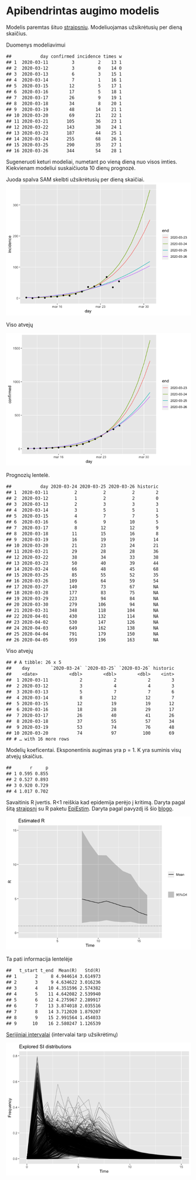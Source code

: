 Apibendrintas augimo modelis
================

Modelis paremtas šituo
[straipsniu](https://www.sciencedirect.com/science/article/pii/S1755436516000037).
Modeliuojamas užsikrėtusių per dieną skaičius.

Duomenys modeliavimui

    ##           day confirmed incidence times w
    ## 1  2020-03-11         3         2    13 1
    ## 2  2020-03-12         3         0    14 0
    ## 3  2020-03-13         6         3    15 1
    ## 4  2020-03-14         7         1    16 1
    ## 5  2020-03-15        12         5    17 1
    ## 6  2020-03-16        17         5    18 1
    ## 7  2020-03-17        26         9    19 1
    ## 8  2020-03-18        34         8    20 1
    ## 9  2020-03-19        48        14    21 1
    ## 10 2020-03-20        69        21    22 1
    ## 11 2020-03-21       105        36    23 1
    ## 12 2020-03-22       143        38    24 1
    ## 13 2020-03-23       187        44    25 1
    ## 14 2020-03-24       255        68    26 1
    ## 15 2020-03-25       290        35    27 1
    ## 16 2020-03-26       344        54    28 1

Sugeneruoti keturi modeliai, numetant po vieną dieną nuo visos imties.
Kiekvienam modeliui suskaičiuota 10 dienų prognozė.

Juoda spalva SAM skelbti užsikrėtusių per dieną skaičiai.
![](ggm_files/figure-gfm/unnamed-chunk-5-1.png)<!-- -->

Viso atvejų

![](ggm_files/figure-gfm/unnamed-chunk-6-1.png)<!-- -->

Prognozių lentelė.

    ##           day 2020-03-24 2020-03-25 2020-03-26 historic
    ## 1  2020-03-11          2          2          2        2
    ## 2  2020-03-12          1          2          2        0
    ## 3  2020-03-13          2          3          3        3
    ## 4  2020-03-14          3          5          5        1
    ## 5  2020-03-15          4          7          7        5
    ## 6  2020-03-16          6          9         10        5
    ## 7  2020-03-17          8         12         12        9
    ## 8  2020-03-18         11         15         16        8
    ## 9  2020-03-19         16         19         19       14
    ## 10 2020-03-20         21         23         24       21
    ## 11 2020-03-21         29         28         28       36
    ## 12 2020-03-22         38         34         33       38
    ## 13 2020-03-23         50         40         39       44
    ## 14 2020-03-24         66         48         45       68
    ## 15 2020-03-25         85         55         52       35
    ## 16 2020-03-26        109         64         59       54
    ## 17 2020-03-27        140         73         67       NA
    ## 18 2020-03-28        177         83         75       NA
    ## 19 2020-03-29        223         94         84       NA
    ## 20 2020-03-30        279        106         94       NA
    ## 21 2020-03-31        348        118        104       NA
    ## 22 2020-04-01        430        132        114       NA
    ## 23 2020-04-02        530        147        126       NA
    ## 24 2020-04-03        649        162        138       NA
    ## 25 2020-04-04        791        179        150       NA
    ## 26 2020-04-05        959        196        163       NA

Viso atvejų

    ## # A tibble: 26 x 5
    ##    day        `2020-03-24` `2020-03-25` `2020-03-26` historic
    ##    <date>            <dbl>        <dbl>        <dbl>    <int>
    ##  1 2020-03-11            2            2            2        3
    ##  2 2020-03-12            3            4            4        3
    ##  3 2020-03-13            5            7            7        6
    ##  4 2020-03-14            8           12           12        7
    ##  5 2020-03-15           12           19           19       12
    ##  6 2020-03-16           18           28           29       17
    ##  7 2020-03-17           26           40           41       26
    ##  8 2020-03-18           37           55           57       34
    ##  9 2020-03-19           53           74           76       48
    ## 10 2020-03-20           74           97          100       69
    ## # … with 16 more rows

Modelių koeficentai. Eksponentinis augimas yra p = 1. K yra suminis visų
atvejų skaičius.

    ##       r     p
    ## 1 0.595 0.855
    ## 2 0.527 0.893
    ## 3 0.920 0.729
    ## 4 1.017 0.702

Savaitinis R įvertis. R\<1 reiškia kad epidemija perėjo į kritimą.
Daryta pagal šitą
[straipsnį](https://www.ncbi.nlm.nih.gov/pmc/articles/PMC3816335/) su R
paketu
[EpiEstim](https://cran.r-project.org/web/packages/EpiEstim/index.html).
Daryta pagal pavyzdį iš šio
[blogo](https://timchurches.github.io/blog/posts/2020-02-18-analysing-covid-19-2019-ncov-outbreak-data-with-r-part-1/#fitting-an-sir-model-to-the-hubei-province-data).

![](ggm_files/figure-gfm/unnamed-chunk-11-1.png)<!-- -->

Ta pati informacija lentelėje

    ##   t_start t_end  Mean(R)   Std(R)
    ## 1       2     8 4.944614 3.614973
    ## 2       3     9 4.634622 3.016236
    ## 3       4    10 4.351596 2.574382
    ## 4       5    11 4.642082 2.539940
    ## 5       6    12 4.275967 2.289917
    ## 6       7    13 3.874018 2.035516
    ## 7       8    14 3.712020 1.879207
    ## 8       9    15 2.991564 1.454033
    ## 9      10    16 2.580247 1.126539

[Serijiniai intervalai](https://en.wikipedia.org/wiki/Serial_interval)
(intervalai tarp užsikrėtimų)

![](ggm_files/figure-gfm/unnamed-chunk-13-1.png)<!-- -->
